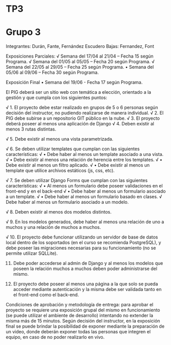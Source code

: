 # TP3
# Grupo 3
Integrantes: Durán, Fante, Fernández Escudero
Bajas: Fernandez, Font

Exposiciones Parciales:
√ Semana del 17/04 al 21/04 – Fecha 15 según Programa.
√ Semana del 01/05 al 05/05 – Fecha 20 según Programa.
√ Semana del 22/05 al 29/05 – Fecha 25 según Programa.
• Semana del 05/06 al 09/06 – Fecha 30 según Programa.

Exposición Final
• Semana del 19/06          - Fecha 17 según Programa. 

El PIG deberá ser un sitio web con temática a elección, orientado a la gestión y que cumpla con los siguientes puntos:

√ 1. El proyecto debe estar realizado en grupos de 5 o 6 personas según decisión del instructor, 
     no pudiendo realizarse de manera individual.
√ 2. El PIG debe subirse a un repositorio GIT público en la nube.
√ 3. El proyecto deberá poseer al menos una aplicación de Django
√ 4. Deben existir al menos 3 rutas distintas.

√ 5. Debe existir al menos una vista parametrizada.

√ 6. Se deben utilizar templates que cumplan con las siguientes características:
√ • Debe haber al menos un template asociado a una vista.
√ • Debe existir al menos una relación de herencia entre los templates.
√ • Debe existir al menos un filtro aplicado.
√ • Debe existir al menos un template que utilice archivos estáticos (js, css, etc).

√ 7. Se deben utilizar Django Forms que cumplan con las siguientes características:
√ • Al menos un formulario debe poseer validaciones en el front-end y en el back-end
√ • Debe haber al menos un formulario asociado a un template.
√ • Debe haber al menos un formulario basado en clases.
√ Debe haber al menos un formulario asociado a un modelo.

√ 8. Deben existir al menos dos modelos distintos.

√ 9. En los modelos generados, debe haber al menos una relación de uno a muchos y una relación de muchos a muchos.

√ 10. El proyecto debe funcionar utilizando un servidor de base de datos local dentro de los soportados (en el curso se recomienda PostgreSQL), y debe poseer las migraciones necesarias para su funcionamiento (no se permite utilizar SQLLite).

11. Debe poder accederse al admin de Django y al menos los modelos que poseen la relación muchos a muchos deben poder administrarse del mismo.

12. El proyecto debe poseer al menos una página a la que solo se pueda acceder mediante autenticación y la misma debe ser validada tanto en el front-end como el back-end.

Condiciones de aprobación y metodología de entrega: para aprobar el proyecto se requiere una exposición grupal del mismo en funcionamiento
(se puede utilizar el ambiente de desarrollo) intentando no extender la misma más de 15 minutos. 
Según decisión del instructor, en la exposición final se puede brindar la posibilidad de exponer mediante la preparación de un video, 
donde deberán exponer todas las personas que integren el equipo, en caso de no poder realizarlo en vivo.

